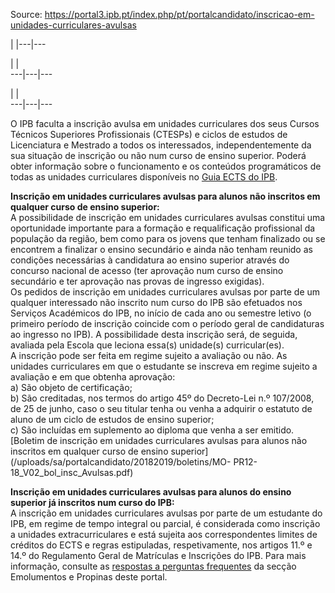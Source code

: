 Source: https://portal3.ipb.pt/index.php/pt/portalcandidato/inscricao-em-unidades-curriculares-avulsas

| |---|---  
  
| |   
---|---|---  
  
| |   
---|---|---  
  
  

O IPB faculta a inscrição avulsa em unidades curriculares dos seus Cursos
Técnicos Superiores Profissionais (CTESPs) e ciclos de estudos de Licenciatura
e Mestrado a todos os interessados, independentemente da sua situação de
inscrição ou não num curso de ensino superior. Poderá obter informação sobre o
funcionamento e os conteúdos programáticos de todas as unidades curriculares
disponíveis no [Guia ECTS do IPB](http://www.ipb.pt/guiaects).  
  
**Inscrição em unidades curriculares avulsas para alunos não inscritos em
qualquer curso de ensino superior:**  
A possibilidade de inscrição em unidades curriculares avulsas constitui uma
oportunidade importante para a formação e requalificação profissional da
população da região, bem como para os jovens que tenham finalizado ou se
encontrem a finalizar o ensino secundário e ainda não tenham reunido as
condições necessárias à candidatura ao ensino superior através do concurso
nacional de acesso (ter aprovação num curso de ensino secundário e ter
aprovação nas provas de ingresso exigidas).  
Os pedidos de inscrição em unidades curriculares avulsas por parte de um
qualquer interessado não inscrito num curso do IPB são efetuados nos Serviços
Académicos do IPB, no início de cada ano ou semestre letivo (o primeiro
período de inscrição coincide com o período geral de candidaturas ao ingresso
no IPB). A possibilidade desta inscrição será, de seguida, avaliada pela
Escola que leciona essa(s) unidade(s) curricular(es).  
A inscrição pode ser feita em regime sujeito a avaliação ou não. As unidades
curriculares em que o estudante se inscreva em regime sujeito a avaliação e em
que obtenha aprovação:  
a) São objeto de certificação;  
b) São creditadas, nos termos do artigo 45º do Decreto-Lei n.º 107/2008, de 25
de junho, caso o seu titular tenha ou venha a adquirir o estatuto de aluno de
um ciclo de estudos de ensino superior;  
c) São incluídas em suplemento ao diploma que venha a ser emitido.  
[Boletim de inscrição em unidades curriculares avulsas para alunos não
inscritos em qualquer curso de ensino
superior](/uploads/sa/portalcandidato/20182019/boletins/MO-
PR12-18_V02_bol_insc_Avulsas.pdf)  
  
**Inscrição em unidades curriculares avulsas para alunos do ensino superior já
inscritos num curso do IPB:**  
A inscrição em unidades curriculares avulsas por parte de um estudante do IPB,
em regime de tempo integral ou parcial, é considerada como inscrição a
unidades extracurriculares e está sujeita aos correspondentes limites de
créditos do ECTS e regras estipuladas, respetivamente, nos artigos 11.º e 14.º
do Regulamento Geral de Matrículas e Inscrições do IPB. Para mais informação,
consulte as [respostas a perguntas
frequentes](/index.php/pt/portalcandidato/emolumentos-e-propinas) da secção
Emolumentos e Propinas deste portal.  
  
